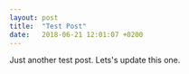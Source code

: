 ```yaml
---
layout: post
title:  "Test Post"
date:   2018-06-21 12:01:07 +0200
---
```

Just another test post. Lets's update this one.